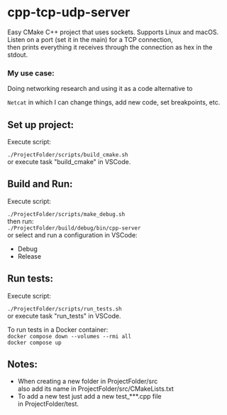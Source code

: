 

<h1>cpp-tcp-udp-server</h1>
Easy CMake C++ project that uses sockets. Supports Linux and macOS.<br>
Listen on a port (set it in the main) for a TCP connection,<br>
then prints everything it receives through the connection as hex in the stdout.<br>
<h3>My use case:</h3>
Doing networking research and using it as a code alternative to 

```Netcat``` in which I can change things, add new code, set breakpoints, etc.   
<h2>Set up project:</h2>
Execute script:

```./ProjectFolder/scripts/build_cmake.sh```<br>
or execute task "build_cmake" in VSCode.
<h2>Build and Run:</h2>
Execute script:

```./ProjectFolder/scripts/make_debug.sh```<br>
then run:<br>
```./ProjectFolder/build/debug/bin/cpp-server```<br>
or select and run a configuration in VSCode:<br>

- Debug<br>
- Release

<h2>Run tests:</h2>
Execute script:

```./ProjectFolder/scripts/run_tests.sh```<br>
or execute task "run_tests" in VSCode.

To run tests in a Docker container:<br>
```docker compose down --volumes --rmi all```<br>
```docker compose up```

<h2>Notes:</h2>

- When creating a new folder in ProjectFolder/src<br>
also add its name in ProjectFolder/src/CMakeLists.txt
- To add a new test just add a new test_***.cpp file<br>
in ProjectFolder/test.
